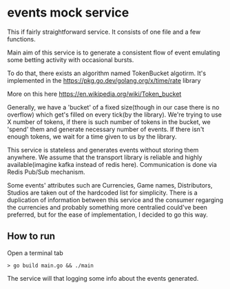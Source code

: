 # events mock service

This if fairly straightforward service.
It consists of one file and a few functions.

Main aim of this service is to generate a consistent flow of event emulating some betting activity with occasional bursts.

To do that, there exists an algorithm named TokenBucket algotirm.
It's implemented in the https://pkg.go.dev/golang.org/x/time/rate library

More on this here https://en.wikipedia.org/wiki/Token_bucket

Generally, we have a 'bucket' of a fixed size(though in our case there is no overflow) which get's filled on every tick(by the library).
We're trying to use X number of tokens, if there is such number of tokens in the bucket, we 'spend' them and generate necessary number of events.
If there isn't enough tokens, we wait for a time given to us by the library.


This service is stateless and generates events without storing them anywhere. We assume that the transport library is reliable and highly available(imagine kafka instead of redis here).
Communication is done via Redis Pub/Sub mechanism.

Some events' attributes such are Currencies, Game names, Distributors, Studios are taken out of the hardcoded list for simplicity.
There is a duplication of information between this service and the consumer regarging the currencies and probably something more centralied could've been preferred, but for the ease of implementation, I decided to go this way.

## How to run
Open a terminal tab
```
> go build main.go && ./main
```
The service will that logging some info about the events generated.
